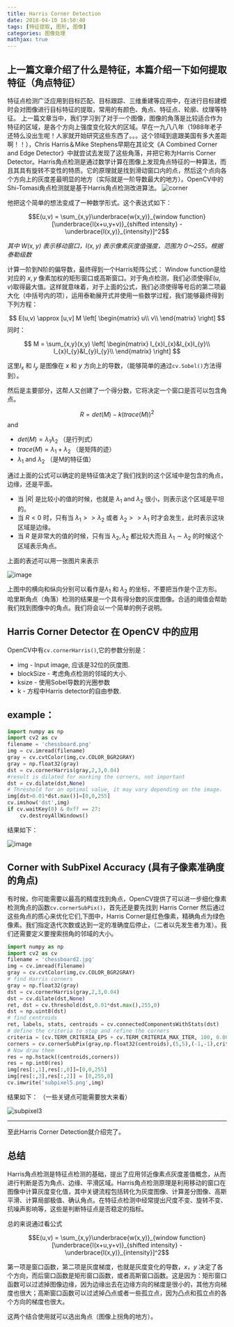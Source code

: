 ```yaml
---
title: Harris Corner Detection
date: 2018-04-10 16:50:40
tags: [特征提取, 图形, 图像]
categories: 图像处理
mathjax: true
---
```

## 上一篇文章介绍了什么是特征，本篇介绍一下如何提取特征（角点特征）
特征点检测广泛应用到目标匹配、目标跟踪、三维重建等应用中，在进行目标建模时会对图像进行目标特征的提取，常用的有颜色、角点、特征点、轮廓、纹理等特征。
上一篇文章当中，我们学习到了对于一个图像，图像的角落是比较适合作为特征的区域，是各个方向上强度变化较大的区域。早在一九八八年（1988年老子还特么没出生呢！人家就开始研究这些东西了。。。这个领域到底跟美国有多大差距啊！！），Chris Harris＆Mike Stephens早期在其论文《A Combined Corner and Edge Detector》中就尝试去发现了这些角落，并把它称为Harris Corner Detector。Harris角点检测是通过数学计算在图像上发现角点特征的一种算法，而且其具有旋转不变性的特质。它的原理就是找到滑动窗口内的点，然后这个点向各个方向上的灰度差最明显的地方（实际就是一阶导数最大的地方）。OpenCV中的Shi-Tomasi角点检测就是基于Harris角点检测改进算法。
![corner](./Harris_Corner.jpg)

他把这个简单的想法变成了一种数学形式。这个表达式如下：

$$E(u,v) = \sum_{x,y}\underbrace{w(x,y)}_{window function}[\underbrace{I(x+u,y+v)}_{shifted intensity} - \underbrace{I(x,y)}_{intensity}]^2$$

*其中 $W(x, y)$ 表示移动窗口，$I(x, y)$ 表示像素灰度值强度，范围为 0～255。根据泰勒级数*

计算一阶到N阶的偏导数，最终得到一个Harris矩阵公式：
Window function是给对应的 $x,y$ 像素加权的矩形窗口或高斯窗口。对于角点检测，我们必须使得$E(u,v)$取得最大值。这样就意味着，对于上面的公式，我们必须使得等号后的第二项最大化（中括号内的项），运用泰勒展开式并使用一些数学过程，我们能够最终得到下列方程：

$$
E(u,v) \approx [u,v] M
\left[
 \begin{matrix}
   u\\
   v\\
  \end{matrix}
\right]
$$
同时：

$$
M = \sum_{x,y}(x,y)
\left[
 \begin{matrix}
   I_{x}I_{x}&I_{x}I_{y}\\
   I_{x}I_{y}&I_{y}I_{y}\\
  \end{matrix}
\right]
$$

这里$I_{x}$ 和 $I_{y}$ 是图像在 $x$ 和 $y$ 方向上的导数，（能够简单的通过``cv.Sobel()``方法得到）。

然后是主要部分，这帮人又创建了一个得分数，它将决定一个窗口是否可以包含角点。

$$
R = det(M) - k(trace(M))^2
$$
and
* $det(M) = \lambda_{1}\lambda_{2}$  （是行列式）
* $trace(M) = \lambda_{1} + \lambda_{2}$ （是矩阵的迹）
* $\lambda_{1}$ and $\lambda_{2}$ （是M的特征值）

通过上面的公式可以确定的是特征值决定了我们找到的这个区域中是包含的角点，边缘，还是平面。

* 当 $|R|$ 是比较小的值的时候，也就是 $\lambda_{1}$ and $\lambda_{2}$ 很小，则表示这个区域是平坦的。
* 当 $R < 0$ 时，只有当 $\lambda_{1} >> \lambda_{2}$ 或者 $\lambda_{2} >> \lambda_{1}$ 时才会发生，此时表示这块区域是边缘。
* 当 $R$ 是非常大的值的时候，只有当 $\lambda_{2}, \lambda_{2}$ 都比较大而且 $\lambda_{1}\sim\lambda_{2}$ 的时候这个区域表示角点。

上面的表述可以用一张图片来表示

![image](./harris_region.jpg)

上图中的横向和纵向分别可以看作是$\lambda_{1}$ 和 $\lambda_{2}$ 的坐标，不要把当作是个正方形。
哈里斯角点（角落）检测的结果是一个具有得分数的灰度图像。合适的阈值会帮助我们找到图像中的角点。我们将会以一个简单的例子说明。

## Harris Corner Detector 在 OpenCV 中的应用

OpenCV中有``cv.cornerHarris()``,它的参数分别是：
* img - Input image, 应该是32位的灰度图.
* blockSize - 考虑角点检测的邻域的大小.
* ksize - 使用Sobel导数的光圈参数
* k - 方程中Harris detector的自由参数.

## example：
```python
import numpy as np
import cv2 as cv
filename = 'chessboard.png'
img = cv.imread(filename)
gray = cv.cvtColor(img,cv.COLOR_BGR2GRAY)
gray = np.float32(gray)
dst = cv.cornerHarris(gray,2,3,0.04)
#result is dilated for marking the corners, not important
dst = cv.dilate(dst,None)
# Threshold for an optimal value, it may vary depending on the image.
img[dst>0.01*dst.max()]=[0,0,255]
cv.imshow('dst',img)
if cv.waitKey(0) & 0xff == 27:
    cv.destroyAllWindows()
```

结果如下：

![image](./harris_result.jpg)

## Corner with SubPixel Accuracy (具有子像素准确度的角点)
有时候，你可能需要以最高的精度找到角点，OpenCV提供了可以进一步细化像素检测角点的函数``cv.cornerSubPix()``，首先还是要先找到 Harris Corner 然后通过这些角点的质心来优化它们,下图中，Harris Corner是红色像素，精确角点为绿色像素。我们指定迭代次数或达到一定的准确度后停止，（二者以先发生者为准）。我们还需要定义要搜索拐角的邻域的大小。
```python
import numpy as np
import cv2 as cv
filename = 'chessboard2.jpg'
img = cv.imread(filename)
gray = cv.cvtColor(img,cv.COLOR_BGR2GRAY)
# find Harris corners
gray = np.float32(gray)
dst = cv.cornerHarris(gray,2,3,0.04)
dst = cv.dilate(dst,None)
ret, dst = cv.threshold(dst,0.01*dst.max(),255,0)
dst = np.uint8(dst)
# find centroids
ret, labels, stats, centroids = cv.connectedComponentsWithStats(dst)
# define the criteria to stop and refine the corners
criteria = (cv.TERM_CRITERIA_EPS + cv.TERM_CRITERIA_MAX_ITER, 100, 0.001)
corners = cv.cornerSubPix(gray,np.float32(centroids),(5,5),(-1,-1),criteria)
# Now draw them
res = np.hstack((centroids,corners))
res = np.int0(res)
img[res[:,1],res[:,0]]=[0,0,255]
img[res[:,3],res[:,2]] = [0,255,0]
cv.imwrite('subpixel5.png',img)

```

结果如下： （一些关键点可能需要放大来看）

![subpixel3](./subpixel3.png)

---

至此Harris Corner Detection就介绍完了。
## 总结
Harris角点检测是特征点检测的基础，提出了应用邻近像素点灰度差值概念，从而进行判断是否为角点、边缘、平滑区域。Harris角点检测原理是利用移动的窗口在图像中计算灰度变化值，其中关键流程包括转化为灰度图像、计算差分图像、高斯平滑、计算局部极值、确认角点。在特征点检测中经常提出尺度不变、旋转不变、抗噪声影响等，这些是判断特征点是否稳定的指标。

总的来说通过看公式

$$E(u,v) = \sum_{x,y}\underbrace{w(x,y)}_{window function}[\underbrace{I(x+u,y+v)}_{shifted intensity} - \underbrace{I(x,y)}_{intensity}]^2$$

第一项是窗口函数，第二项是灰度梯度，也就是灰度变化的导数，$x$，$y$ 决定了各个方向，而后窗口函数是矩形窗口函数，或者高斯窗口函数。这是因为：矩形窗口函数可以过滤掉图像边缘，因为边缘出去在边缘方向的梯度是很小的，其他方向梯度也很大；高斯窗口函数可以过滤掉凸点或者一些孤立点，因为凸点和孤立点的各个方向的梯度也很大。

这两个结合使用就可以选出角点（图像上拐角的地方）。

